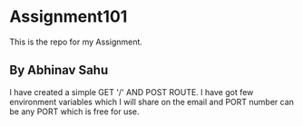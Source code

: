 # Assignment101
This is the repo for my Assignment.

## By Abhinav Sahu

I have created a simple GET '/'  AND POST ROUTE. I have got few environment variables which I will share on the email and PORT number can be any PORT which is free for use.

